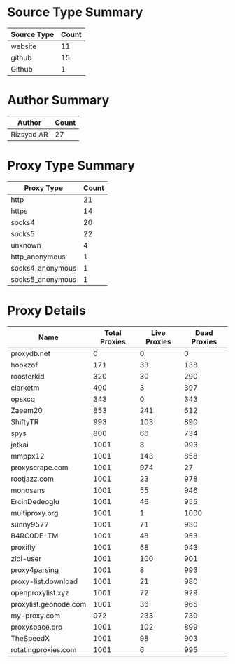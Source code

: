 # Source Type Summary

| Source Type | Count |
|-------------|-------|
| website | 11 |
| github | 15 |
| Github | 1 |


# Author Summary

| Author | Count |
|--------|-------|
| Rizsyad AR | 27 |


# Proxy Type Summary

| Proxy Type | Count |
|------------|-------|
| http | 21 |
| https | 14 |
| socks4 | 20 |
| socks5 | 22 |
| unknown | 4 |
| http_anonymous | 1 |
| socks4_anonymous | 1 |
| socks5_anonymous | 1 |


# Proxy Details

| Name | Total Proxies | Live Proxies | Dead Proxies |
|------|---------------|--------------|---------------|
| proxydb.net | 0 | 0 | 0 |
| hookzof | 171 | 33 | 138 |
| roosterkid | 320 | 30 | 290 |
| clarketm | 400 | 3 | 397 |
| opsxcq | 343 | 0 | 343 |
| Zaeem20 | 853 | 241 | 612 |
| ShiftyTR | 993 | 103 | 890 |
| spys | 800 | 66 | 734 |
| jetkai | 1001 | 8 | 993 |
| mmppx12 | 1001 | 143 | 858 |
| proxyscrape.com | 1001 | 974 | 27 |
| rootjazz.com | 1001 | 23 | 978 |
| monosans | 1001 | 55 | 946 |
| ErcinDedeoglu | 1001 | 46 | 955 |
| multiproxy.org | 1001 | 1 | 1000 |
| sunny9577 | 1001 | 71 | 930 |
| B4RC0DE-TM | 1001 | 48 | 953 |
| proxifly | 1001 | 58 | 943 |
| zloi-user | 1001 | 100 | 901 |
| proxy4parsing | 1001 | 8 | 993 |
| proxy-list.download | 1001 | 21 | 980 |
| openproxylist.xyz | 1001 | 72 | 929 |
| proxylist.geonode.com | 1001 | 36 | 965 |
| my-proxy.com | 972 | 233 | 739 |
| proxyspace.pro | 1001 | 102 | 899 |
| TheSpeedX | 1001 | 98 | 903 |
| rotatingproxies.com | 1001 | 6 | 995 |
